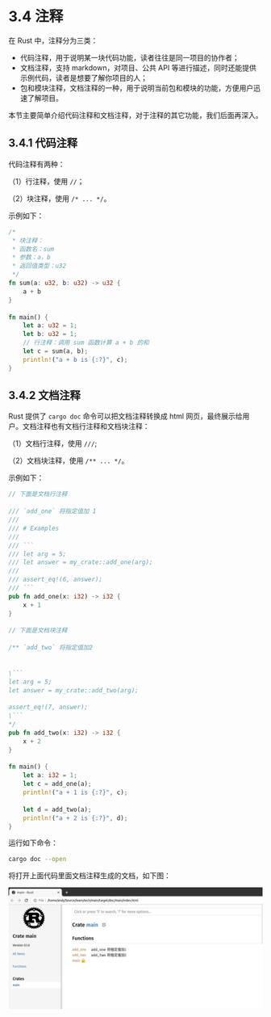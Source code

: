 # 3.4 注释

在 Rust 中，注释分为三类：

- 代码注释，用于说明某一块代码功能，读者往往是同一项目的协作者；
- 文档注释，支持 markdown，对项目、公共 API 等进行描述，同时还能提供示例代码，读者是想要了解你项目的人；
- 包和模块注释，文档注释的一种，用于说明当前包和模块的功能，方便用户迅速了解项目。

本节主要简单介绍代码注释和文档注释，对于注释的其它功能，我们后面再深入。

## 3.4.1 代码注释

代码注释有两种：

（1）行注释，使用 `//`；

（2）块注释，使用 `/* ... */`。

示例如下：

```rust
/*
 * 块注释：
 * 函数名：sum
 * 参数：a，b
 * 返回值类型：u32
 */
fn sum(a: u32, b: u32) -> u32 {
    a + b
}

fn main() {
    let a: u32 = 1;
    let b: u32 = 1;
    // 行注释：调用 sum 函数计算 a + b 的和
    let c = sum(a, b);
    println!("a + b is {:?}", c);
}
```

## 3.4.2 文档注释

Rust 提供了 `cargo doc` 命令可以把文档注释转换成 html 网页，最终展示给用户。文档注释也有文档行注释和文档块注释：

（1）文档行注释，使用 `///`;

（2）文档块注释，使用 `/** ... */`。

示例如下：

```rust
// 下面是文档行注释

/// `add_one` 将指定值加 1
///
/// # Examples
///
/// ```
/// let arg = 5;
/// let answer = my_crate::add_one(arg);
///
/// assert_eq!(6, answer);
/// ```
pub fn add_one(x: i32) -> i32 {
    x + 1
}

// 下面是文档块注释

/** `add_two` 将指定值加2


\```
let arg = 5;
let answer = my_crate::add_two(arg);

assert_eq!(7, answer);
\```
*/
pub fn add_two(x: i32) -> i32 {
    x + 2
}

fn main() {
    let a: i32 = 1;
    let c = add_one(a);
    println!("a + 1 is {:?}", c);

    let d = add_two(a);
    println!("a + 2 is {:?}", d);
}
```

运行如下命令：

```bash
cargo doc --open
```

将打开上面代码里面文档注释生成的文档，如下图：

![注释](../assets/1.png)
